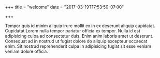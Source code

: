 +++
title = "welcome"
date = "2017-03-19T17:53:50-07:00"

+++


Tempor quis id minim aliquip irure mollit ex in ex deserunt aliquip cupidatat. Cupidatat Lorem nulla tempor pariatur officia ex tempor. Nulla id est adipisicing culpa ad consectetur duis. Enim anim laboris amet ut deserunt. Consequat ad in nostrud ut fugiat dolore do aliquip excepteur occaecat enim. Sit nostrud reprehenderit culpa in adipisicing fugiat sit esse veniam veniam dolore officia.
